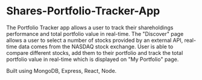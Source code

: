 # Shares-Portfolio-Tracker-App
The Portfolio Tracker app allows a user to track their shareholdings performance and total portfolio value in real-time. The "Discover" page allows a user to select a number of stocks provided by an external API, real-time data comes from the NASDAQ stock exchange. User is able to compare different stocks, add them to their portfolio and track the total portfolio value in real-time which is displayed on "My Portfolio" page.

Built using MongoDB, Express, React, Node.
